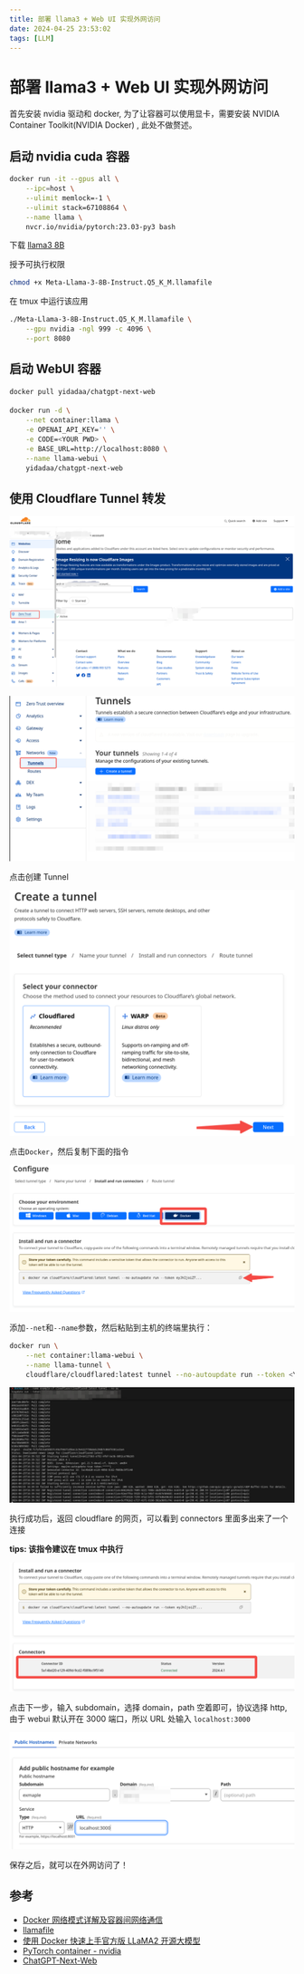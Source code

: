 ```yaml
---
title: 部署 llama3 + Web UI 实现外网访问
date: 2024-04-25 23:53:02
tags: [LLM]
---
```


# 部署 llama3 + Web UI 实现外网访问

首先安装 nvidia 驱动和 docker, 为了让容器可以使用显卡，需要安装 NVIDIA Container Toolkit(NVIDIA Docker) , 此处不做赘述。

## 启动 nvidia cuda 容器

```sh
docker run -it --gpus all \
    --ipc=host \
    --ulimit memlock=-1 \
    --ulimit stack=67108864 \
    --name llama \
    nvcr.io/nvidia/pytorch:23.03-py3 bash
```

下载 [llama3 8B](https://huggingface.co/jartine/Meta-Llama-3-8B-Instruct-llamafile/resolve/main/Meta-Llama-3-8B-Instruct.Q5_K_M.llamafile)

授予可执行权限

```sh
chmod +x Meta-Llama-3-8B-Instruct.Q5_K_M.llamafile
```

在 tmux 中运行该应用

```sh
./Meta-Llama-3-8B-Instruct.Q5_K_M.llamafile \
    --gpu nvidia -ngl 999 -c 4096 \
    --port 8080
```

## 启动 WebUI 容器

```sh
docker pull yidadaa/chatgpt-next-web

docker run -d \
    --net container:llama \
    -e OPENAI_API_KEY='' \
    -e CODE=<YOUR PWD> \
    -e BASE_URL=http://localhost:8080 \
    --name llama-webui \
    yidadaa/chatgpt-next-web
```

## 使用 Cloudflare Tunnel 转发

![alt text](./assets/image.png)

![alt text](./assets/image-1.png)

点击创建 Tunnel

![alt text](./assets/image-2.png)

点击`Docker`，然后复制下面的指令

![alt text](./assets/image-3.png)

添加`--net`和`--name`参数，然后粘贴到主机的终端里执行：

```sh
docker run \
    --net container:llama-webui \
    --name llama-tunnel \
    cloudflare/cloudflared:latest tunnel --no-autoupdate run --token <YOUR TOKEN>
```

![alt text](./assets/image-4.png)

执行成功后，返回 cloudflare 的网页，可以看到 connectors 里面多出来了一个连接

**tips: 该指令建议在 tmux 中执行**

![alt text](./assets/image-5.png)

点击下一步，输入 subdomain，选择 domain，path 空着即可，协议选择 http,由于 webui 默认开在 3000 端口，所以 URL 处输入 `localhost:3000`

![alt text](./assets/image-6.png)

保存之后，就可以在外网访问了！

## 参考

- [Docker 网络模式详解及容器间网络通信](https://zhuanlan.zhihu.com/p/212772001)
- [llamafile](https://github.com/Mozilla-Ocho/llamafile)
- [使用 Docker 快速上手官方版 LLaMA2 开源大模型](https://zhuanlan.zhihu.com/p/644914669)
- [PyTorch container - nvidia](https://docs.nvidia.com/deeplearning/frameworks/pytorch-release-notes/rel-23-03.html)
- [ChatGPT-Next-Web](https://github.com/ChatGPTNextWeb/ChatGPT-Next-Web)

